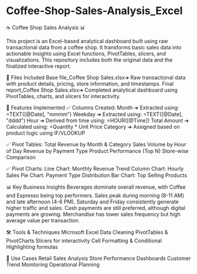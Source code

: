 # Coffee-Shop-Sales-Analysis_Excel

☕ Coffee Shop Sales Analysis 📊

This project is an Excel-based analytical dashboard built using raw transactional data from a coffee shop. It transforms basic sales data into actionable insights using Excel functions, PivotTables, slicers, and visualizations. This repository includes both the original data and the finalized interactive report.

📂 Files Included
Base file_Coffee Shop Sales.xlsx➔ Raw transactional data with product details, pricing, store information, and timestamps.
Final report_Coffee Shop Sales.xlsx➔ Completed analytical dashboard using PivotTables, charts, and slicers for interactivity.

🔹 Features Implemented
✅ Columns Created:
Month ➔ Extracted using: =TEXT([@Date], "mmmm")
Weekday ➔ Extracted using: =TEXT([@Date], "dddd")
Hour ➔ Derived from time using: =HOUR([@Time])
Total Amount ➔ Calculated using: =Quantity * Unit Price
Category ➔ Assigned based on product logic using IF/VLOOKUP

✅ Pivot Tables:
Total Revenue by Month & Category
Sales Volume by Hour of Day
Revenue by Payment Type
Product Performance (Top N)
Store-wise Comparison

✅ Pivot Charts:
Line Chart: Monthly Revenue Trend
Column Chart: Hourly Sales
Pie Chart: Payment Type Distribution
Bar Chart: Top Selling Products


📊 Key Business Insights
Beverages dominate overall revenue, with Coffee and Espresso being top performers.
Sales peak during morning (8-11 AM) and late afternoon (4-6 PM).
Saturday and Friday consistently generate higher traffic and sales.
Cash payments are still preferred, although digital payments are growing.
Merchandise has lower sales frequency but high average value per transaction.

🛠️ Tools & Techniques
Microsoft Excel
Data Cleaning
PivotTables & PivotCharts
Slicers for interactivity
Cell Formatting & Conditional Highlighting
formulas

📆 Use Cases
Retail Sales Analysis
Store Performance Dashboards
Customer Trend Monitoring
Operational Planning

